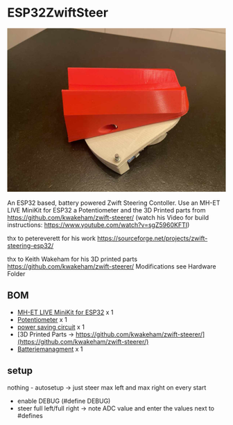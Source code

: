 # ESP32ZwiftSteer


![](steering.jpg)

An ESP32 based, battery powered Zwift Steering Contoller.
Use an MH-ET LIVE MiniKit for ESP32 a Potentiometer and the 3D Printed parts from https://github.com/kwakeham/zwift-steerer/
(watch his Video for build instructions: https://www.youtube.com/watch?v=sgZ5960KFTI)

thx to petereverett for his work
https://sourceforge.net/projects/zwift-steering-esp32/


thx to Keith Wakeham for his 3D printed parts
https://github.com/kwakeham/zwift-steerer/
Modifications see Hardware Folder


## BOM
- [MH-ET LIVE MiniKit for ESP32](https://de.aliexpress.com/item/32814642296.html) x 1   
- [Potentiometer](https://www.adafruit.com/product/4646) x 1
- [power saving circuit](https://randomnerdtutorials.com/power-saving-latching-circuit/) x 1
- [3D Printed Parts -> https://github.com/kwakeham/zwift-steerer/](https://github.com/kwakeham/zwift-steerer/)
- [Batteriemanagment](https://de.aliexpress.com/item/32798858483.html) x 1 


## setup
nothing - autosetup -> just steer max left and max right on every start

- enable DEBUG (#define DEBUG)
- steer full left/full right -> note ADC value and enter the values next to #defines 
